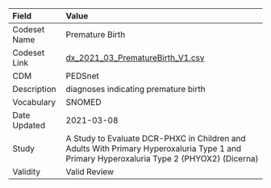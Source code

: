 |Field        |Value                                                                                                                                     |
|:------------|:-----------------------------------------------------------------------------------------------------------------------------------------|
|Codeset Name |Premature Birth                                                                                                                           |
|Codeset Link |[dx_2021_03_PrematureBirth_V1.csv](https://github.com/PEDSnet/Variable-Dictionary/blob/main/conditions/dx_2021_03_PrematureBirth_V1.csv)  |
|CDM          |PEDSnet                                                                                                                                   |
|Description  |diagnoses indicating premature birth                                                                                                      |
|Vocabulary   |SNOMED                                                                                                                                    |
|Date Updated |2021-03-08                                                                                                                                |
|Study        |A Study to Evaluate DCR-PHXC in Children and Adults With Primary Hyperoxaluria Type 1 and Primary Hyperoxaluria Type 2 (PHYOX2) (Dicerna) |
|Validity     |Valid Review                                                                                                                              |
